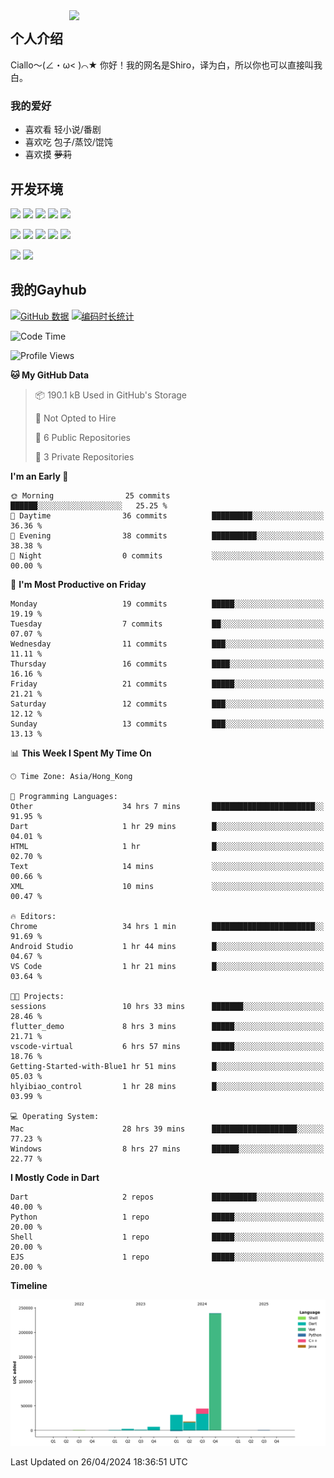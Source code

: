 <img align='right' src='https://img2.moeblog.vip/images/eCva.png' width='410px'>

## 个人介绍
Ciallo～(∠・ω< )⌒★ 你好！我的网名是Shiro，译为白，所以你也可以直接叫我白。

### 我的爱好

* 喜欢看 轻小说/番剧
* 喜欢吃 包子/蒸饺/馄饨
* 喜欢摸 ~~萝莉~~

## 开发环境
[![](https://img.shields.io/badge/Windows-11-blue?style=flat-square&logo=windows&logoColor=white)](https://www.microsoft.com/windows/get-windows-11)
[![](https://img.shields.io/badge/Macos-Sonoma-black?style=flat-square&logo=apple&logoColor=white)](https://www.apple.com/hk/en/macos/sonoma/)
[![](https://img.shields.io/badge/Debian-12-d0024d?style=flat-square&logo=debian&logoColor=white)](https://www.debian.org/)
[![](https://img.shields.io/badge/AlmaLinux-9-0f4266?style=flat-square&logo=almalinux&logoColor=white)](https://almalinux.org/)
[![](https://img.shields.io/badge/Windows%20Server-2012-blue?style=flat-square&logo=windows&logoColor=white)](https://www.microsoft.com/windows-server)

[![](https://img.shields.io/badge/Vivobook-PRO_16-f45a00?style=flat-square&logo=RepublicofGamers&logoColor=white)](https://www.asus.com.cn/laptops/for-creators/vivobook/vivobook-pro-16-oled-k6602/)
[![](https://img.shields.io/badge/Mac_Studio-M1_Max-black?style=flat-square&logo=apple&logoColor=white)](https://www.apple.com/hk/en/mac-studio/)
[![](https://img.shields.io/badge/Mi-MIX4-f45a00?style=flat-square&logo=xiaomi&logoColor=white)](https://www.mi.com/)
[![](https://img.shields.io/badge/SONY-WF1000XM4-f3c74a?style=flat-square)](https://www.sony.com.hk/zh/headphones/products/wf-1000xm4)
[![](https://img.shields.io/badge/Yubikey-5_NFC-9bc930?style=flat-square&logo=yubico&logoColor=9bc930)](https://www.yubico.com/hk/product/yubikey-5-nfc/)

[![](https://img.shields.io/badge/IDE-Visual_Studio_Code-blue?style=flat-square&logo=visual-studio-code&logoColor=white)](https://code.visualstudio.com/)
[![](https://img.shields.io/badge/IDE-JetBrains-black?style=flat-square&logo=jetbrains&logoColor=white)](https://code.visualstudio.com/)
## 我的Gayhub
[![GitHub 数据](https://github-readme-stats.vercel.app/api?username=verymoe)]()
[![编码时长统计](https://github-readme-stats.vercel.app/api/wakatime?username=shiro)]()

<!--START_SECTION:waka-->
![Code Time](http://img.shields.io/badge/Code%20Time-518%20hrs%2057%20mins-blue)

![Profile Views](http://img.shields.io/badge/Profile%20Views-12-blue)

**🐱 My GitHub Data** 

> 📦 190.1 kB Used in GitHub's Storage 
 > 
> 🚫 Not Opted to Hire
 > 
> 📜 6 Public Repositories 
 > 
> 🔑 3 Private Repositories 
 > 
**I'm an Early 🐤** 

```text
🌞 Morning                25 commits          ██████░░░░░░░░░░░░░░░░░░░   25.25 % 
🌆 Daytime                36 commits          █████████░░░░░░░░░░░░░░░░   36.36 % 
🌃 Evening                38 commits          ██████████░░░░░░░░░░░░░░░   38.38 % 
🌙 Night                  0 commits           ░░░░░░░░░░░░░░░░░░░░░░░░░   00.00 % 
```
📅 **I'm Most Productive on Friday** 

```text
Monday                   19 commits          █████░░░░░░░░░░░░░░░░░░░░   19.19 % 
Tuesday                  7 commits           ██░░░░░░░░░░░░░░░░░░░░░░░   07.07 % 
Wednesday                11 commits          ███░░░░░░░░░░░░░░░░░░░░░░   11.11 % 
Thursday                 16 commits          ████░░░░░░░░░░░░░░░░░░░░░   16.16 % 
Friday                   21 commits          █████░░░░░░░░░░░░░░░░░░░░   21.21 % 
Saturday                 12 commits          ███░░░░░░░░░░░░░░░░░░░░░░   12.12 % 
Sunday                   13 commits          ███░░░░░░░░░░░░░░░░░░░░░░   13.13 % 
```


📊 **This Week I Spent My Time On** 

```text
🕑︎ Time Zone: Asia/Hong_Kong

💬 Programming Languages: 
Other                    34 hrs 7 mins       ███████████████████████░░   91.95 % 
Dart                     1 hr 29 mins        █░░░░░░░░░░░░░░░░░░░░░░░░   04.01 % 
HTML                     1 hr                █░░░░░░░░░░░░░░░░░░░░░░░░   02.70 % 
Text                     14 mins             ░░░░░░░░░░░░░░░░░░░░░░░░░   00.66 % 
XML                      10 mins             ░░░░░░░░░░░░░░░░░░░░░░░░░   00.47 % 

🔥 Editors: 
Chrome                   34 hrs 1 min        ███████████████████████░░   91.69 % 
Android Studio           1 hr 44 mins        █░░░░░░░░░░░░░░░░░░░░░░░░   04.67 % 
VS Code                  1 hr 21 mins        █░░░░░░░░░░░░░░░░░░░░░░░░   03.64 % 

🐱‍💻 Projects: 
sessions                 10 hrs 33 mins      ███████░░░░░░░░░░░░░░░░░░   28.46 % 
flutter_demo             8 hrs 3 mins        █████░░░░░░░░░░░░░░░░░░░░   21.71 % 
vscode-virtual           6 hrs 57 mins       █████░░░░░░░░░░░░░░░░░░░░   18.76 % 
Getting-Started-with-Blue1 hr 51 mins        █░░░░░░░░░░░░░░░░░░░░░░░░   05.03 % 
hlyibiao_control         1 hr 28 mins        █░░░░░░░░░░░░░░░░░░░░░░░░   03.99 % 

💻 Operating System: 
Mac                      28 hrs 39 mins      ███████████████████░░░░░░   77.23 % 
Windows                  8 hrs 27 mins       ██████░░░░░░░░░░░░░░░░░░░   22.77 % 
```

**I Mostly Code in Dart** 

```text
Dart                     2 repos             ██████████░░░░░░░░░░░░░░░   40.00 % 
Python                   1 repo              █████░░░░░░░░░░░░░░░░░░░░   20.00 % 
Shell                    1 repo              █████░░░░░░░░░░░░░░░░░░░░   20.00 % 
EJS                      1 repo              █████░░░░░░░░░░░░░░░░░░░░   20.00 % 
```



**Timeline**

![Lines of Code chart](https://raw.githubusercontent.com/verymoe/verymoe/main/assets/bar_graph.png)


 Last Updated on 26/04/2024 18:36:51 UTC
<!--END_SECTION:waka-->
